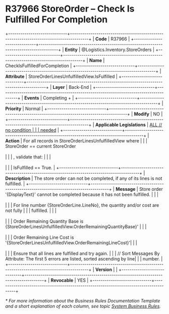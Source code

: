 ﻿---
erp.type: business-rule
erp.entity: Logistics.Inventory.StoreOrders
---

# R37966 StoreOrder – Check Is Fulfilled For Completion
+-----------------------------+---------------------------------------------------------------------------------------+
| **Code**                    | R37966                                                                                |
+-----------------------------+---------------------------------------------------------------------------------------+
| **Entity**                  | @Logistics.Inventory.StoreOrders                                                      |
+-----------------------------+---------------------------------------------------------------------------------------+
| **Name**                    | CheckIsFulfilledForCompletion                                                         |
+-----------------------------+---------------------------------------------------------------------------------------+
| **Attribute**               | StoreOrderLinesUnfulfilledView.IsFulfilled                                            |
+-----------------------------+---------------------------------------------------------------------------------------+
| **Layer**                   | Back-End                                                                              |
+-----------------------------+---------------------------------------------------------------------------------------+
| **Events**                  | Completing +                                                                          |
+-----------------------------+---------------------------------------------------------------------------------------+
| **Priority**                | Normal                                                                                |
+-----------------------------+---------------------------------------------------------------------------------------+
| **Modify**                  | NO                                                                                    |
+-----------------------------+---------------------------------------------------------------------------------------+
| **Applicable Legislations** | [ALL // no condition                                                                  |
|                             | needed](xref:applicable-legislations)                                                 |
+-----------------------------+---------------------------------------------------------------------------------------+
| **Action**                  | For all records in StoreOrderLinesUnfulfilledView where                               |
|                             | StoreOrder == current StoreOrder <br/><br/>                                           |
|                             | , validate that:                                                                      |
|                             | <br/><br/>                                                                            |
|                             | IsFulfilled == True.                                                                  |
+-----------------------------+---------------------------------------------------------------------------------------+
| **Description**             | The store order can not be completed, if any of its lines is not fulfilled.           |
+-----------------------------+---------------------------------------------------------------------------------------+
| **Message**                 | Store order '{DisplayText}' cannot be completed because it has not been fulfilled.    |
|                             | <br/><br/>                                                                            |
|                             | For line number {StoreOrderLine.LineNo}, the quantity and/or cost are not fully       |
|                             | fulfilled.                                                                            |
|                             | <br/><br/>                                                                            |
|                             | Order Remaining Quantity Base is {StoreOrderLinesUnfulfilledView.OrderRemainingQuantityBase}' |
|                             | <br/><br/>                                                                            |
|                             | Order Remaining Line Cost is '{StoreOrderLinesUnfulfilledView.OrderRemainingLineCost}'|
|                             | <br/><br/>                                                                            |
|                             | Ensure that all lines are fulfilled and try again.                                    |
|                             | // Sort Messages By Attribute: The first 5 errors are listed, sorted ascending by line| 
|                             | number.                                                                               |
+-----------------------------+---------------------------------------------------------------------------------------+
| **Version**                 |                                                                                       |
+-----------------------------+---------------------------------------------------------------------------------------+
| **Revocable**               | YES                                                                                   |
+-----------------------------+---------------------------------------------------------------------------------------+

*\* For more information about the Business Rules Documentation Template and a short explanation of each column, see
topic [System Business Rules](../templates/template-description-system-business-rules.md).*
